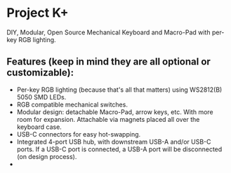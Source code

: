 # Project K+
DIY, Modular, Open Source Mechanical Keyboard and Macro-Pad with per-key RGB lighting.

## Features (keep in mind they are all optional or customizable):
- Per-key RGB lighting (because that's all that matters) using WS2812(B) 5050 SMD LEDs.
- RGB compatible mechanical switches.
- Modular design: detachable Macro-Pad, arrow keys, etc. With more room for expansion. Attachable via magnets placed all over the keyboard case.
- USB-C connectors for easy hot-swapping.
- Integrated 4-port USB hub, with downstream USB-A and/or USB-C ports. If a USB-C port is connected, a USB-A port will be disconnected (on design process).
- 
